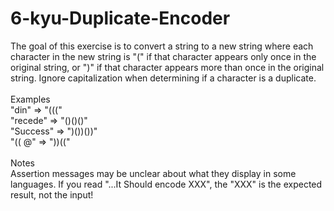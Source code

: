 # 6-kyu-Duplicate-Encoder
The goal of this exercise is to convert a string to a new string where each character in the new string is "(" if that character appears only once in the original string, or ")" if that character appears more than once in the original string. Ignore capitalization when determining if a character is a duplicate.
<br><br>
Examples
<br>
"din"      =>  "((("
<br>
"recede"   =>  "()()()"
<br>
"Success"  =>  ")())())"
<br>
"(( @"     =>  "))((" 
<br><br>
Notes
<br>
Assertion messages may be unclear about what they display in some languages. If you read "...It Should encode XXX", the "XXX" is the expected result, not the input!
